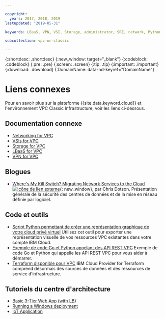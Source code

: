 ```yaml
---

copyright:
  years: 2017, 2018, 2019
lastupdated: "2019-05-31"

keywords: LBaaS, VPN, VSI, Storage, administrator, SRE, network, Python, SDK, API, Go, code, script, example, migrating, terraform

subcollection: vpc-on-classic

---
```


{:shortdesc: .shortdesc}
{:new_window: target="_blank"}
{:codeblock: .codeblock}
{:pre: .pre}
{:screen: .screen}
{:tip: .tip}
{:important: .important}
{:download: .download}
{:DomainName: data-hd-keyref="DomainName"}

# Liens connexes

Pour en savoir plus sur la plateforme {{site.data.keyword.cloud}} et l'environnement VPC Classic Infrastructure, voir les liens ci-dessous.

## Documentation connexe

* [Networking for VPC](/docs/vpc-on-classic-network?topic=vpc-on-classic-network-getting-started)
* [VSIs for VPC](/docs/vpc-on-classic-vsi?topic=vpc-on-classic-vsi-getting-started)
* [Storage for VPC](/docs/vpc-on-classic-block-storage?topic=vpc-on-classic-block-storage-block-storage-getting-started#block-storage-getting-started)
* [LBaaS for VPC](/docs/vpc-on-classic-network?topic=vpc-on-classic-network---using-load-balancers-in-ibm-cloud-vpc#--using-load-balancers-in-ibm-cloud-vpc)
* [VPN for VPC](/docs/vpc-on-classic-network?topic=vpc-on-classic-network---using-vpn-with-your-vpc#--using-vpn-with-your-vpc)


## Blogues

*  [Where's My Kill Switch? Migrating Network Services to the Cloud ![Icône de lien externe](../../icons/launch-glyph.svg "Icône de lien externe")](https://www.ibm.com/w3-techblog/wcp/2018/09/migrating-network-services/){: new_window}, par Chris Dotson. Présentation générale de la sécurité des centres de données et de la mise en réseau définie par logiciel.

## Code et outils

* [Script Python permettant de créer une représentation graphique de votre cloud privé virtuel](https://github.com/l2fprod/vpc-diagram-exporter) Utilisez cet outil pour exporter une représentation visuelle de vos ressources VPC existantes dans votre compte IBM Cloud.
* [Exemple de code Go et Python appelant des API REST VPC](https://github.com/IBM-Cloud/vpc-api-samples) Exemple de code Go et Python qui appelle les API REST VPC pour vous aider à démarrer.
* [Terraform disponible pour VPC](https://ibm-cloud.github.io/tf-ibm-docs/index.html) IBM Cloud Provider for Terraform comprend désormais des sources de données et des ressources de service d'infrastructure.

## Tutoriels du centre d'architecture

* [Basic 3-Tier Web App (with LB)](https://github.com/ibm-cloud-architecture/tutorial-vpc-3tier-networking)
* [Running a Windows deployment](https://github.com/ibm-cloud-architecture/tutorial-vpc-windows_server)
* [IoT Application](https://github.com/ibm-cloud-architecture/tutorial-vpc-IoT_service)
